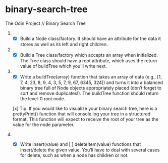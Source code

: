 # binary-search-tree

The Odin Project // Binary Search Tree

1. - [x] Build a Node class/factory. It should have an attribute for the data it stores as well as its left and right children.

2. - [x] Build a Tree class/factory which accepts an array when initialized. The Tree class should have a root attribute, which uses the return value of buildTree which you’ll write next.

3. - [x] Write a buildTree(array) function that takes an array of data (e.g., [1, 7, 4, 23, 8, 9, 4, 3, 5, 7, 9, 67, 6345, 324]) and turns it into a balanced binary tree full of Node objects appropriately placed (don’t forget to sort and remove duplicates!). The buildTree function should return the level-0 root node.

    [x] Tip: If you would like to visualize your binary search tree, here is a prettyPrint() function that will console.log your tree in a structured format. This function will expect to receive the root of your tree as the value for the node parameter.

4. - [x] Write insert(value) and [ ] deleteItem(value) functions that insert/delete the given value. You’ll have to deal with several cases for delete, such as when a node has children or not.


